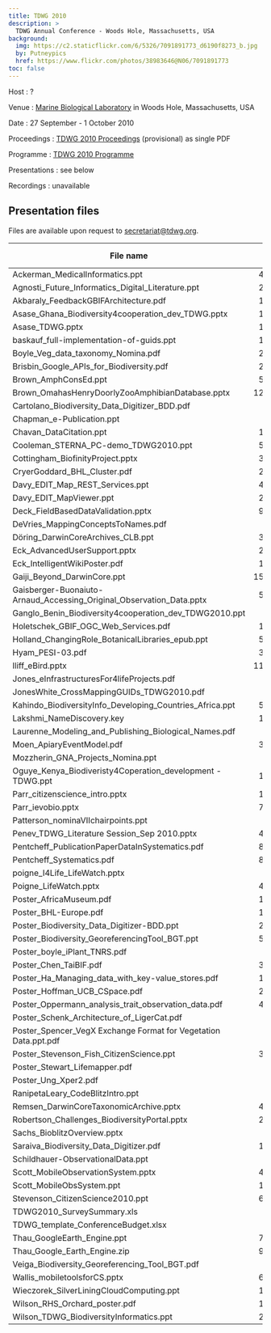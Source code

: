 ```yaml
---
title: TDWG 2010
description: >
  TDWG Annual Conference - Woods Hole, Massachusetts, USA
background:
  img: https://c2.staticflickr.com/6/5326/7091891773_d6190f8273_b.jpg
  by: Putneypics
  href: https://www.flickr.com/photos/38983646@N06/7091891773
toc: false
---
```


Host
: ?

Venue
: [Marine Biological Laboratory](http://www.mbl.edu/) in Woods Hole, Massachusetts, USA

Date
: 27 September - 1 October 2010

Proceedings
: [TDWG 2010 Proceedings](https://static.tdwg.org/conferences/2010/tdwg_2010_pre-proceedings.pdf) (provisional) as single PDF

Programme
: [TDWG 2010 Programme](https://static.tdwg.org/conferences/2010/tdwg_2010_programme.pdf)

Presentations
: see below

Recordings
: unavailable

## Presentation files

Files are available upon request to <secretariat@tdwg.org>.

| File name | Size (bytes) |
| --- | ---: |
| Ackerman_MedicalInformatics.ppt | 4,280,320 |
| Agnosti_Future_Informatics_Digital_Literature.ppt | 2,269,184 |
| Akbaraly_FeedbackGBIFArchitecture.pdf | 1,662,976 |
| Asase_Ghana_Biodiversity4cooperation_dev_TDWG.pptx | 1,081,344 |
| Asase_TDWG.pptx | 1,069,056 |
| baskauf_full-implementation-of-guids.ppt | 1,568,768 |
| Boyle_Veg_data_taxonomy_Nomina.pdf | 2,236,416 |
| Brisbin_Google_APIs_for_Biodiversity.pdf | 2,273,280 |
| Brown_AmphConsEd.ppt | 5,791,744 |
| Brown_OmahasHenryDoorlyZooAmphibianDatabase.pptx | 12,693,504 |
| Cartolano_Biodiversity_Data_Digitizer_BDD.pdf | 307,200 |
| Chapman_e-Publication.ppt | 716,800 |
| Chavan_DataCitation.ppt | 1,503,232 |
| Cooleman_STERNA_PC-demo_TDWG2010.ppt | 5,255,168 |
| Cottingham_BiofinityProject.pptx | 3,514,368 |
| CryerGoddard_BHL_Cluster.pdf | 2,215,936 |
| Davy_EDIT_Map_REST_Services.ppt | 4,370,432 |
| Davy_EDIT_MapViewer.ppt | 2,748,416 |
| Deck_FieldBasedDataValidation.pptx | 9,883,648 |
| DeVries_MappingConceptsToNames.pdf | 860,160 |
| Döring_DarwinCoreArchives_CLB.ppt | 3,670,016 |
| Eck_AdvancedUserSupport.pptx | 2,658,304 |
| Eck_IntelligentWikiPoster.pdf | 1,024,000 |
| Gaiji_Beyond_DarwinCore.ppt | 15,548,416 |
| Gaisberger-Buonaiuto-Arnaud_Accessing_Original_Observation_Data.pptx | 5,578,752 |
| Ganglo_Benin_Biodiversity4cooperation_dev_TDWG2010.ppt | 794,624 |
| Holetschek_GBIF_OGC_Web_Services.pdf | 1,155,072 |
| Holland_ChangingRole_BotanicalLibraries_epub.ppt | 5,849,088 |
| Hyam_PESI-03.pdf | 3,723,264 |
| Iliff_eBird.pptx | 11,489,280 |
| Jones_eInfrastructuresFor4lifeProjects.pdf | 667,648 |
| JonesWhite_CrossMappingGUIDs_TDWG2010.pdf | 614,400 |
| Kahindo_BiodiversityInfo_Developing_Countries_Africa.ppt | 5,332,992 |
| Lakshmi_NameDiscovery.key | 1,720,320 |
| Laurenne_Modeling_and_Publishing_Biological_Names.pdf | 282,624 |
| Moen_ApiaryEventModel.pdf | 3,330,048 |
| Mozzherin_GNA_Projects_Nomina.ppt | 638,976 |
| Oguye_Kenya_Biodiveristy4Coperation_development - TDWG.ppt | 1,650,688 |
| Parr_citizenscience_intro.pptx | 1,245,184 |
| Parr_ievobio.pptx | 7,766,016 |
| Patterson_nominaVIIchairpoints.ppt | 344,064 |
| Penev_TDWG_Literature Session_Sep 2010.pptx | 4,575,232 |
| Pentcheff_PublicationPaperDataInSystematics.pdf | 8,368,128 |
| Pentcheff_Systematics.pdf | 8,388,608 |
| poigne_I4Life_LifeWatch.pptx | 577,536 |
| Poigne_LifeWatch.pptx | 4,870,144 |
| Poster_AfricaMuseum.pdf | 1,654,784 |
| Poster_BHL-Europe.pdf | 1,728,512 |
| Poster_Biodiversity_Data_Digitizer-BDD.ppt | 2,867,200 |
| Poster_Biodiversity_GeoreferencingTool_BGT.ppt | 5,361,664 |
| Poster_boyle_iPlant_TNRS.pdf | 135,168 |
| Poster_Chen_TaiBIF.pdf | 3,264,512 |
| Poster_Ha_Managing_data_with_key-value_stores.pdf | 1,122,304 |
| Poster_Hoffman_UCB_CSpace.pdf | 2,478,080 |
| Poster_Oppermann_analysis_trait_observation_data.pdf | 4,423,680 |
| Poster_Schenk_Architecture_of_LigerCat.pdf | 110,592 |
| Poster_Spencer_VegX Exchange Format for Vegetation Data.ppt.pdf | 471,040 |
| Poster_Stevenson_Fish_CitizenScience.ppt | 3,756,032 |
| Poster_Stewart_Lifemapper.pdf | 434,176 |
| Poster_Ung_Xper2.pdf | 974,848 |
| RanipetaLeary_CodeBlitzIntro.ppt | 77,824 |
| Remsen_DarwinCoreTaxonomicArchive.pptx | 4,440,064 |
| Robertson_Challenges_BiodiversityPortal.pptx | 2,793,472 |
| Sachs_BioblitzOverview.pptx | 159,744 |
| Saraiva_Biodiversity_Data_Digitizer.pdf | 1,679,360 |
| Schildhauer-ObservationalData.ppt | 425,984 |
| Scott_MobileObservationSystem.pptx | 4,149,248 |
| Scott_MobileObsSystem.ppt | 1,171,456 |
| Stevenson_CitizenScience2010.ppt | 6,094,848 |
| TDWG2010_SurveySummary.xls | 81,920 |
| TDWG_template_ConferenceBudget.xlsx | 16,384 |
| Thau_GoogleEarth_Engine.ppt | 7,892,992 |
| Thau_Google_Earth_Engine.zip | 9,256,960 |
| Veiga_Biodiversity_Georeferencing_Tool_BGT.pdf | 315,392 |
| Wallis_mobiletoolsforCS.pptx | 6,750,208 |
| Wieczorek_SilverLiningCloudComputing.ppt | 1,069,056 |
| Wilson_RHS_Orchard_poster.pdf | 1,347,584 |
| Wilson_TDWG_BiodiversityInformatics.ppt | 2,457,600 |

